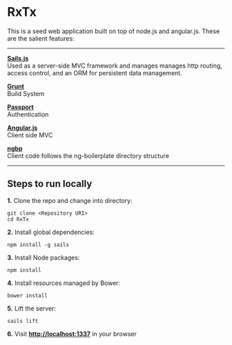# RxTx

This is a seed web application built on top of node.js and angular.js. These are the salient features:  

------  

**[Sails.js](http://sailsjs.org)**  
Used as a server-side MVC framework and manages manages http routing, access control, and an ORM for persistent data management.  

**[Grunt](http://gruntjs.com/)**  
Build System  

**[Passport](http://passportjs.org/)**  
Authentication  

**[Angular.js](http://angular.org)**  
Client side MVC  

**[ngbp](http://joshdmiller.github.io/ng-boilerplate/#/home)**  
Client code follows the ng-boilerplate directory structure

------

Steps to run locally
-----

**1.** Clone the repo and change into directory:  
```
git clone <Repository URI>
cd RxTx
```  
**2.** Install global dependencies:  
```
npm install -g sails
```
**3.** Install Node packages:  
```
npm install
```  
**4.** Install resources managed by Bower:  
```
bower install
```
**5.** Lift the server:  
```
sails lift
```
**6.** Visit **[http://localhost:1337](http://localhost:1337)** in your browser

